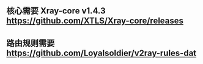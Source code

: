 ## 核心需要 Xray-core v1.4.3 https://github.com/XTLS/Xray-core/releases
## 路由规则需要 https://github.com/Loyalsoldier/v2ray-rules-dat
